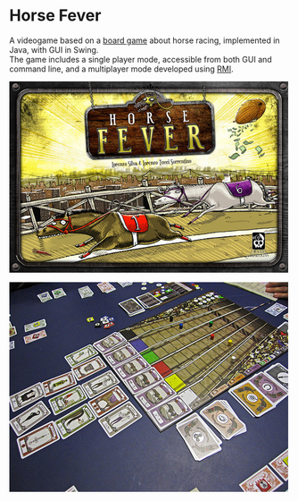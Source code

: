 # Horse Fever
A videogame based on a [board game](https://boardgamegeek.com/boardgame/58110/horse-fever) about horse racing, implemented in Java, with GUI in Swing.<br>
The game includes a single player mode, accessible from both GUI and command line, and a multiplayer mode developed using [RMI](https://en.wikipedia.org/wiki/Java_remote_method_invocation).

![alt text](https://github.com/teopalva/horse-fever/blob/master/hf_cover.jpg "Horse Fever")

![alt text](https://github.com/teopalva/horse-fever/blob/master/hf.jpg "Horse Fever")
